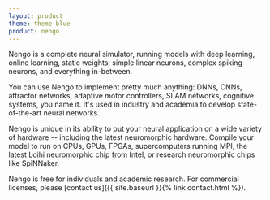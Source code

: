 ```yaml
---
layout: product
theme: theme-blue
product: nengo
---
```

Nengo is a complete neural simulator,
running models with deep learning, online learning, static weights,
simple linear neurons, complex spiking neurons,
and everything in-between.

You can use Nengo to implement pretty much anything: DNNs, CNNs,
attractor networks, adaptive motor controllers, SLAM networks,
cognitive systems, you name it. It's used in industry and academia
to develop state-of-the-art neural networks.

Nengo is unique in its ability to put your neural application on
a wide variety of hardware -- including the latest neuromorphic hardware.
Compile your model to run on CPUs, GPUs, FPGAs, supercomputers running MPI,
the latest Loihi neuromorphic chip from Intel,
or research neuromorphic chips like SpiNNaker.

Nengo is free for individuals and academic research.
For commercial licenses, please
[contact us]({{ site.baseurl }}{% link contact.html %}).
